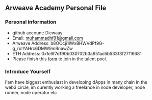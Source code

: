 ## Arweave Academy Personal File

### Personal information

- github account: Diewaay
- Email: muhammadhf91@gmail.com
- Arweave Address: b8OOcji1lWxBHWVdPf9G-g_roIYAHrc6DMW9mRnawZw
- ETH Address: 0xfc6f7d190b030702b3a951ad5b533f3f27f16681
- Please finish this [form](https://docs.google.com/forms/d/e/1FAIpQLSfWA5fIIcBgmRppm3jNz5vmf9Mai_QMVil-2pO4r7YKn_Zhtw/viewform?usp=sf_link) to join in the talent pool.

### Introduce Yourself

i'am have biggest enthusiast in developing dApps in many chain in the web3 circle, im curently working a freelance in node developer, node runner, node operator etc
